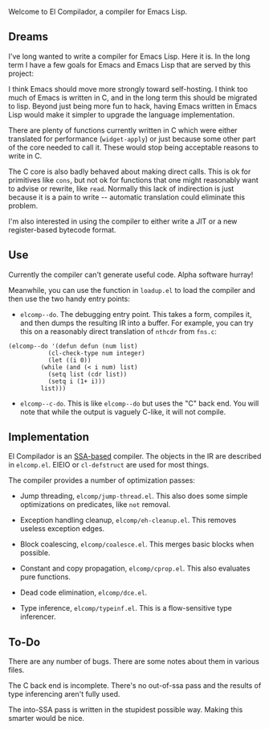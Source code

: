 Welcome to El Compilador, a compiler for Emacs Lisp.

## Dreams

I've long wanted to write a compiler for Emacs Lisp.  Here it is.  In
the long term I have a few goals for Emacs and Emacs Lisp that are
served by this project:

I think Emacs should move more strongly toward self-hosting.  I think
too much of Emacs is written in C, and in the long term this should be
migrated to lisp.  Beyond just being more fun to hack, having Emacs
written in Emacs Lisp would make it simpler to upgrade the language
implementation.

There are plenty of functions currently written in C which were either
translated for performance (`widget-apply`) or just because some other
part of the core needed to call it.  These would stop being acceptable
reasons to write in C.

The C core is also badly behaved about making direct calls.  This is
ok for primitives like `cons`, but not ok for functions that one might
reasonably want to advise or rewrite, like `read`.  Normally this lack
of indirection is just because it is a pain to write -- automatic
translation could eliminate this problem.

I'm also interested in using the compiler to either write a JIT or a
new register-based bytecode format.

## Use

Currently the compiler can't generate useful code.  Alpha software
hurray!

Meanwhile, you can use the function in `loadup.el` to load the
compiler and then use the two handy entry points:

* `elcomp--do`.  The debugging entry point.  This takes a form,
  compiles it, and then dumps the resulting IR into a buffer.  For
  example, you can try this on a reasonably direct translation of
  `nthcdr` from `fns.c`:

```elisp
(elcomp--do '(defun defun (num list)
	       (cl-check-type num integer)
	       (let ((i 0))
		 (while (and (< i num) list)
		   (setq list (cdr list))
		   (setq i (1+ i)))
		 list)))
```

* `elcomp--c-do`.  This is like `elcomp--do` but uses the "C" back
  end.  You will note that while the output is vaguely C-like, it will
  not compile.

## Implementation

El Compilador is an
[SSA-based](http://en.wikipedia.org/wiki/Static_single_assignment_form)
compiler.  The objects in the IR are described in `elcomp.el`.  EIEIO
or `cl-defstruct` are used for most things.

The compiler provides a number of optimization passes:

* Jump threading, `elcomp/jump-thread.el`.  This also does some simple
  optimizations on predicates, like `not` removal.

* Exception handling cleanup, `elcomp/eh-cleanup.el`.  This removes
  useless exception edges.

* Block coalescing, `elcomp/coalesce.el`.  This merges basic blocks
  when possible.

* Constant and copy propagation, `elcomp/cprop.el`.  This also
  evaluates pure functions.

* Dead code elimination, `elcomp/dce.el`.

* Type inference, `elcomp/typeinf.el`.  This is a flow-sensitive type
  inferencer.


## To-Do

There are any number of bugs.  There are some notes about them in
various files.

The C back end is incomplete.  There's no out-of-ssa pass and the
results of type inferencing aren't fully used.

The into-SSA pass is written in the stupidest possible way.  Making
this smarter would be nice.
